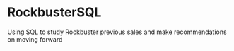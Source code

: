 # RockbusterSQL
Using SQL to study Rockbuster previous sales and make recommendations on moving forward
